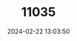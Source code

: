 ---
title: "11035"
category: "Kobus ellipsiprymnus"
draft: false
date: 2024-02-22 13:03:50
languages:
  French: ["Cobe onctueux"]
  German: ["Wasserbock"]
  Afrikaans: ["Waterbok"]
  English: ["Waterbuck"]
---